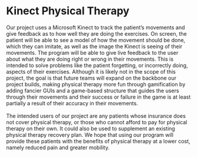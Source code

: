 # Kinect Physical Therapy

Our project uses a Microsoft Kinect to track the patient’s movements and give feedback as to how well they are doing the exercises. On screen, the patient will be able to see a model of how the movement should be done, which they can imitate, as well as the image the Kinect is seeing of their movements. The program will be able to give live feedback to the user about what they are doing right or wrong in their movements. This is intended to solve problems like the patient forgetting, or incorrectly doing, aspects of their exercises. Although it is likely not in the scope of this project, the goal is that future teams will expand on the backbone our project builds, making physical therapy more fun through gamification by adding fancier GUIs and a game-based structure that guides the users through their movements and their success or failure in the game is at least partially a result of their accuracy in their movements. 
<br> <br>
The intended users of our project are any patients whose insurance does not cover physical therapy, or those who cannot afford to pay for physical therapy on their own. It could also be used to supplement an existing physical therapy recovery plan. We hope that using our program will provide these patients with the benefits of physical therapy at a lower cost, namely reduced pain and greater mobility.

